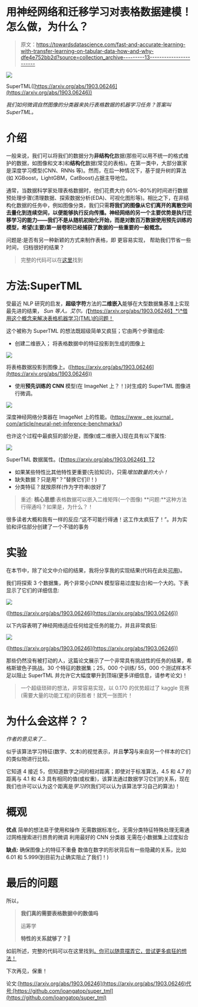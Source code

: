 # 用神经网络和迁移学习对表格数据建模！怎么做，为什么？

> 原文：<https://towardsdatascience.com/fast-and-accurate-learning-with-transfer-learning-on-tabular-data-how-and-why-dfe4e752bb2d?source=collection_archive---------13----------------------->

![](img/ff7097ee8ae8437aa0ae4f7effd572d2.png)

SuperTML([https://arxiv.org/abs/1903.06246](https://arxiv.org/abs/1903.06246))

*我们如何微调自然图像的分类器来执行表格数据的机器学习任务？答案叫 SuperTML。*

# 介绍

一般来说，我们可以将我们的数据分为**非结构化**数据(那些可以用不统一的格式维护的数据，如图像和文本)和**结构化**数据(常见的表格)。在第一类中，大部分赢家是深度学习模型(CNN、RNNs 等)。然而，在后一种情况下，基于提升树的算法(如 XGBoost，LightGBM，CatBoost)占据主导地位。

通常，当数据科学家处理表格数据时，他们花费大约 60%-80%的时间进行数据预处理步骤(清理数据、探索数据分析(EDA)、可视化图形等)。相比之下，在非结构化数据的任务中，例如图像分类，我们只需**将我们的图像从它们离开的离散空间去量化到连续空间，以便能够执行反向传播。神经网络的另一个主要优势是执行迁移学习的能力——我们不是从随机初始化开始，而是对数百万数据使用预先训练的模型，希望(主要)第一层卷积已经捕获了数据的一些重要的一般概念。**

问题是:是否有另一种新颖的方式来制作表格，即
更容易实现，
帮助我们节省一些时间，
归档很好的结果？

> 完整的代码可以在[这里](https://github.com/ioangatop/super_tml)找到

# 方法:SuperTML

受最近 NLP 研究的启发，**超级字符**方法的**二维嵌入**能够在大型数据集基准上实现最先进的结果， *Sun 等人。艾尔。(*【https://arxiv.org/abs/1903.06246】*)*借用这个概念来解决表格机器学习(TML)的问题！

这个被称为 SuperTML 的想法既超级简单又疯狂；它由两个步骤组成:

*   创建二维嵌入；
    将表格数据中的特征投影到生成的图像上

![](img/7bdb3ecd71b3a5f78d46cd5a06f943b9.png)

将表格数据投影到图像上。([https://arxiv.org/abs/1903.06246](https://arxiv.org/abs/1903.06246))

*   使用**预先训练的 CNN** 模型(在 ImageNet 上？！)对生成的 SuperTML 图像进行微调。

![](img/a807d7ba3b47688ae9e8475ba8c1a0e8.png)

深度神经网络分类器在 ImageNet 上的性能。([https://www . ee journal . com/article/neural-net-inference-benchmarks/](https://www.eejournal.com/article/neural-net-inference-benchmarks/))

也许这个过程中最疯狂的部分是，图像(或二维嵌入)现在具有以下属性:

![](img/2a7de9cb6d1a7eb553b6e53db2c5a97b.png)

SuperTML 数据属性。(【https://arxiv.org/abs/1903.06246】T2

*   如果某些特性比其他特性更重要(先验知识)，只需*增加数量的大小！*
*   缺失数据？只是用“？”替换它们(!！)
*   分类特征？就按原样(作为字符串)放好了

> 重述:
> **核心思想**:表格数据可以嵌入二维矩阵(一个图像)
> **问题:**这种方法行得通吗？如果是，为什么？！

很多读者大概和我有一样的反应:“这不可能行得通！这工作太疯狂了！”。并为实验和评估部分创建了一个不错的事务

# 实验

在本节中，除了论文中介绍的结果，我将分享我的实现结果(代码在此处[可用](https://github.com/ioangatop/super_tml))。

我们将探索 3 个数据集，两个非常小(DNN 模型容易过度拟合)和一个大的。下表显示了它们的详细信息:

![](img/faa6283a42bb9aee49d85c726f9ce196.png)

([https://arxiv.org/abs/1903.06246](https://arxiv.org/abs/1903.06246))

以下内容表明了神经网络适应任何给定任务的能力，并且非常疯狂:

![](img/0365ab9d81f8e3b6595e7fed05e3fa88.png)

([https://arxiv.org/abs/1903.06246](https://arxiv.org/abs/1903.06246))

那些仍然没有被打动的人，这篇论文展示了一个非常具有挑战性的任务的结果，希格斯玻色子挑战。30 个特征的数据集；25，000 个训练/ 55，000 个测试样本不足以阻止 SuperTML 并允许它大幅度攀升到顶端(更多详细信息，请参考论文)！

> 一个超级琐碎的想法，非常容易实现，以 0.170 的优势超过了 kaggle 竞赛(需要大量的功能工程)的获胜者！就凭一张图片！

# 为什么会这样？？

*作者的意见来了...*

似乎该算法学习特征(数字、文本)的视觉表示，并且**学习**与来自另一个样本的它们的类似物进行比较。

它知道 4 接近 5，但知道数字之间的相对距离；即使对于标准算法，4.5 和 4.7 的距离与 4.1 和 4.3 具有相同的值(或权重)，该算法通过数据学习它们的关系，现在我们也许可以认为这个距离是*学习的*(我们可以认为该算法学习自己的算法)！

# 概观

**优点** 简单的想法易于使用和操作
无需数据标准化，无需分类特征特殊处理无需通过网格搜索进行昂贵的微调
利用最好的 CNN 分类器
无需在小数据集上过度拟合

**缺点:** 确保图像上的特征不重叠
数值在数字的形状背后有一些隐藏的关系，比如 6.01 和 5.999(到目前为止确实阻止了我们！)

# 最后的问题

所以，

> **我们真的需要表格数据中的数值吗**
> 
> 运筹学
> 
> **特性的关系就够了？**🤔

如前所述，完整的代码可以在这里找到[。你可以随意摆弄它，尝试更多疯狂的想法！](https://github.com/ioangatop/super_tml)

下次再见，保重！

论文:[https://arxiv.org/abs/1903.06246](https://arxiv.org/abs/1903.06246)代号:[https://github.com/ioangatop/super_tml](https://github.com/ioangatop/super_tml)